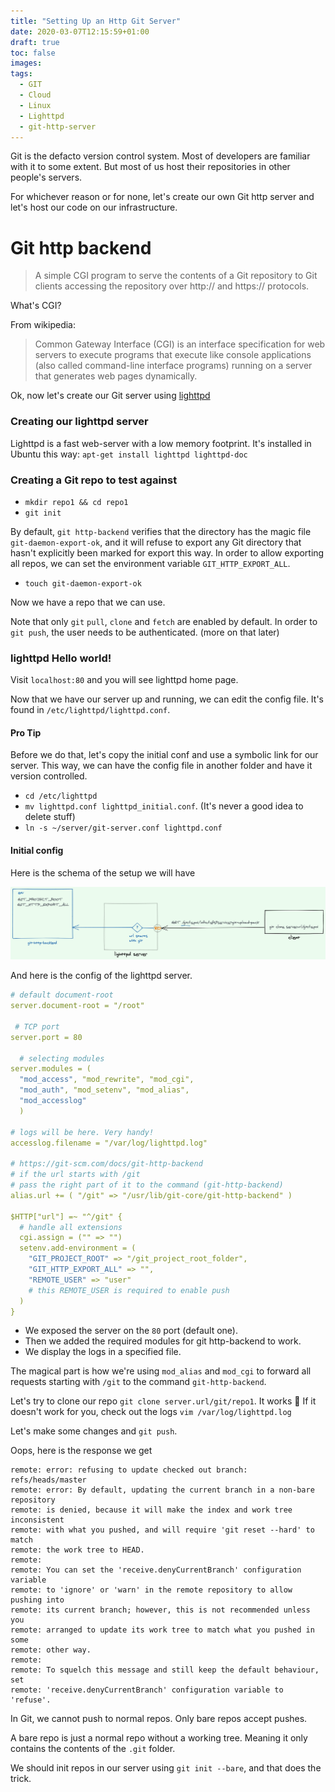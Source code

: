 ```yaml
---
title: "Setting Up an Http Git Server"
date: 2020-03-07T12:15:59+01:00
draft: true
toc: false
images:
tags: 
  - GIT
  - Cloud
  - Linux
  - Lighttpd
  - git-http-server
---
```

Git is the defacto version control system. Most of developers are familiar with it to some extent.
But most of us host their repositories in other people's servers.

For whichever reason or for none, let's create our own Git http server and let's host 
our code on our infrastructure.

# Git http backend

> A simple CGI program to serve the contents of a Git repository to Git clients accessing the repository over http:// and https:// protocols.

What's CGI?

From wikipedia: 
> Common Gateway Interface (CGI) is an interface specification for web servers to execute programs that execute like console applications (also called command-line interface programs) running on a server that generates web pages dynamically.

Ok, now let's create our Git server using [lighttpd](https://www.lighttpd.net/)

### Creating our lighttpd server

Lighttpd is a fast web-server with a low memory footprint. It's installed in Ubuntu this way:
`apt-get install lighttpd lighttpd-doc`

### Creating a Git repo to test against

- `mkdir repo1 && cd repo1`
- `git init`

By default, `git http-backend` verifies that the directory has the
magic file `git-daemon-export-ok`, and it will refuse to export 
any Git directory that hasn't explicitly been marked for export this way.
In order to allow exporting all repos, we can set the environment variable `GIT_HTTP_EXPORT_ALL`.

- `touch git-daemon-export-ok`

Now we have a repo that we can use. 

Note that only `git` `pull`, `clone` and `fetch` are enabled by default.
In order to `git push`, the user needs to be authenticated. (more on that later)

### lighttpd Hello world!

Visit `localhost:80` and you will see lighttpd home page.

Now that we have our server up and running, we can edit the config file.
It's found in `/etc/lighttpd/lighttpd.conf`.

#### Pro Tip
Before we do that, let's copy the initial conf and use a symbolic link for our server.
This way, we can have the config file in another folder and have it version controlled.

- `cd /etc/lighttpd`
- `mv lighttpd.conf lighttpd_initial.conf`. (It's never a good idea to delete stuff)
- `ln -s ~/server/git-server.conf lighttpd.conf`

#### Initial config
Here is the schema of the setup we will have

![git over http](../../static/images/git-http-server-schema.png)

And here is the config of the lighttpd server.
```yaml
# default document-root
server.document-root = "/root"

 # TCP port
server.port = 80

  # selecting modules
server.modules = (
  "mod_access", "mod_rewrite", "mod_cgi",
  "mod_auth", "mod_setenv", "mod_alias",
  "mod_accesslog"
  )

# logs will be here. Very handy!
accesslog.filename = "/var/log/lighttpd.log"

# https://git-scm.com/docs/git-http-backend
# if the url starts with /git
# pass the right part of it to the command (git-http-backend)
alias.url += ( "/git" => "/usr/lib/git-core/git-http-backend" )

$HTTP["url"] =~ "^/git" {
  # handle all extensions 
  cgi.assign = ("" => "")
  setenv.add-environment = (
    "GIT_PROJECT_ROOT" => "/git_project_root_folder",
    "GIT_HTTP_EXPORT_ALL" => "",
    "REMOTE_USER" => "user"
    # this REMOTE_USER is required to enable push 
  )
}

```

- We exposed the server on the `80` port (default one).
- Then we added the required modules for git http-backend to work.
- We display the logs in a specified file.

The magical part is how we're using `mod_alias` and `mod_cgi` to  forward
all requests starting with `/git` to the command `git-http-backend`.

Let's try to clone our repo `git clone server.url/git/repo1`.
It works 🎉 If it doesn't work for you, check out the logs `vim /var/log/lighttpd.log`

Let's make some changes and `git push`.

Oops, here is the response we get 
```log
remote: error: refusing to update checked out branch: refs/heads/master
remote: error: By default, updating the current branch in a non-bare repository
remote: is denied, because it will make the index and work tree inconsistent
remote: with what you pushed, and will require 'git reset --hard' to match
remote: the work tree to HEAD.
remote:
remote: You can set the 'receive.denyCurrentBranch' configuration variable
remote: to 'ignore' or 'warn' in the remote repository to allow pushing into
remote: its current branch; however, this is not recommended unless you
remote: arranged to update its work tree to match what you pushed in some
remote: other way.
remote:
remote: To squelch this message and still keep the default behaviour, set
remote: 'receive.denyCurrentBranch' configuration variable to 'refuse'.
``` 

In Git, we cannot push to normal repos. Only bare repos accept pushes.

A bare repo is just a normal repo without a working tree. Meaning it only contains the contents of the `.git` folder.

We should init repos in our server using `git init --bare`, and that does the trick.
